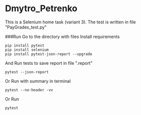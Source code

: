 # Dmytro_Petrenko
This is a Selenium home task (variant 3). The test is written in file "PayGrades_test.py"

###Run
Go to the directory with files
Install requirements
```
pip install pytest
pip install selenium
pip install pytest-json-report --upgrade 
```
And Run tests to save report in file ".report"
```
pytest --json-report
```
Or Run with summary in terminal
```
pytest --no-header -vv
```
Or Run
```
pytest
```
